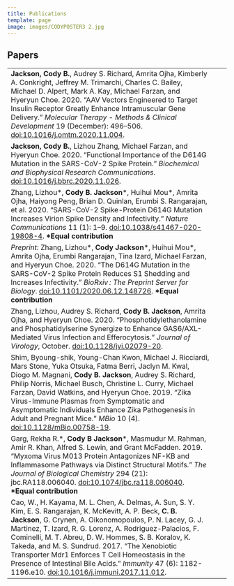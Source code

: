 ```yaml
---
title: Publications
template: page
image: images/CODYPOSTER3 2.jpg
---
```

## Papers
<table>
  <tbody>
    <tr>
      <td><strong>Jackson, Cody B.</strong>, Audrey S. Richard, Amrita Ojha, Kimberly A. Conkright, Jeffrey M. Trimarchi, Charles C. Bailey, Michael D. Alpert, Mark A. Kay, Michael Farzan, and Hyeryun Choe. 2020. “AAV Vectors Engineered to Target Insulin Receptor Greatly Enhance Intramuscular Gene Delivery.” <em>Molecular Therapy - Methods & Clinical Development</em> 19 (December): 496–506. <a href="https://doi.org/10.1016/j.omtm.2020.11.004">doi:10.1016/j.omtm.2020.11.004</a>.</td>
      <td><div class="altmetric-embed" data-badge-popover="right" data-badge-type="donut" data-doi="10.1016/j.omtm.2020.11.004"></div></td>
      <td><span class="__dimensions_badge_embed__" data-doi="10.1016/j.omtm.2020.11.004" data-style="small_circle"></span></td>
    </tr>
    <tr>
      <td><strong>Jackson, Cody B.</strong>, Lizhou Zhang, Michael Farzan, and Hyeryun Choe. 2020. “Functional Importance of the D614G Mutation in the SARS-CoV-2 Spike Protein.” <em>Biochemical and Biophysical Research Communications</em>. <a href="https://doi.org/10.1016/j.bbrc.2020.11.026">doi:10.1016/j.bbrc.2020.11.026</a>.</td>
      <td><div class="altmetric-embed" data-badge-popover="right" data-badge-type="donut" data-doi="10.1016/j.bbrc.2020.11.026"></div></td>
      <td><span class="__dimensions_badge_embed__" data-doi="10.1016/j.bbrc.2020.11.026" data-style="small_circle"></span></td>
    </tr>
    <tr>
      <td>Zhang, Lizhou*, <strong>Cody B. Jackson</strong>*, Huihui Mou*, Amrita Ojha, Haiyong Peng, Brian D. Quinlan, Erumbi S. Rangarajan, et al. 2020. “SARS-CoV-2 Spike-Protein D614G Mutation Increases Virion Spike Density and Infectivity.” <em>Nature Communications</em> 11 (1): 1–9. <a href="https://doi.org/10.1038/s41467-020-19808-4">doi:10.1038/s41467-020-19808-4</a>. <strong>*Equal contribution</strong></td>
      <td><div class="altmetric-embed" data-badge-popover="right" data-badge-type="donut" data-doi="10.1038/s41467-020-19808-4"></div></td>
      <td><span class="__dimensions_badge_embed__" data-doi="10.1038/s41467-020-19808-4" data-style="small_circle"></span></td>
    </tr>
    <tr>
      <td><em>Preprint:</em> Zhang, Lizhou*, <strong>Cody Jackson</strong>*, Huihui Mou*, Amrita Ojha, Erumbi Rangarajan, Tina Izard, Michael Farzan, and Hyeryun Choe. 2020. “The D614G Mutation in the SARS-CoV-2 Spike Protein Reduces S1 Shedding and Increases Infectivity.” <em>BioRxiv : The Preprint Server for Biology</em>. <a href="https://doi.org/10.1101/2020.06.12.148726">doi:10.1101/2020.06.12.148726</a>. <strong>*Equal contribution</strong></td>
      <td><div class="altmetric-embed" data-badge-popover="right" data-badge-type="donut" data-doi="10.1101/2020.06.12.148726"></div></td>
      <td><span class="__dimensions_badge_embed__" data-doi="10.1101/2020.06.12.148726" data-style="small_circle"></span></td>
    </tr>
    <tr>
      <td>Zhang, Lizhou, Audrey S. Richard, <strong>Cody B. Jackson</strong>, Amrita Ojha, and Hyeryun Choe. 2020. “Phosphotidylethanolamine and Phosphatidylserine Synergize to Enhance GAS6/AXL-Mediated Virus Infection and Efferocytosis.” <em>Journal of Virology</em>, October. <a href="https://doi.org/10.1128/jvi.02079-20">doi:10.1128/jvi.02079-20</a>.</td>
      <td><div class="altmetric-embed" data-badge-popover="right" data-badge-type="donut" data-doi="10.1128/jvi.02079-20"></div></td>
      <td><span class="__dimensions_badge_embed__" data-doi="10.1128/jvi.02079-20" data-style="small_circle"></span></td>
    </tr>
    <tr>
      <td>Shim, Byoung-shik, Young-Chan Kwon, Michael J. Ricciardi, Mars Stone, Yuka Otsuka, Fatma Berri, Jaclyn M. Kwal, Diogo M. Magnani, <strong>Cody B. Jackson</strong>, Audrey S. Richard, Philip Norris, Michael Busch, Christine L. Curry, Michael Farzan, David Watkins, and Hyeryun Choe. 2019. “Zika Virus-Immune Plasmas from Symptomatic and Asymptomatic Individuals Enhance Zika Pathogenesis in Adult and Pregnant Mice.” <em>MBio</em> 10 (4). <a href="https://doi.org/10.1128/mBio.00758-19">doi:10.1128/mBio.00758-19</a>.</td>
      <td><div class="altmetric-embed" data-badge-popover="right" data-badge-type="donut" data-doi="10.1128/mBio.00758-19"></div></td>
      <td><span class="__dimensions_badge_embed__" data-doi="10.1128/mBio.00758-19" data-style="small_circle"></span></td>
    </tr>
    <tr>
      <td>Garg, Rekha R.*, <strong>Cody B Jackson</strong>*, Masmudur M. Rahman, Amir R. Khan, Alfred S. Lewin, and Grant McFadden. 2019. “Myxoma Virus M013 Protein Antagonizes NF-ΚB and Inflammasome Pathways via Distinct Structural Motifs.” <em>The Journal of Biological Chemistry</em> 294 (21): jbc.RA118.006040. <a href="https://doi.org/10.1074/jbc.ra118.006040">doi:10.1074/jbc.ra118.006040</a>. <strong>*Equal contribution</strong></td>
      <td><div class="altmetric-embed" data-badge-popover="right" data-badge-type="donut" data-doi="10.1074/jbc.ra118.006040"></div></td>
      <td><span class="__dimensions_badge_embed__" data-doi="10.1074/jbc.ra118.006040" data-style="small_circle"></span></td>
    </tr>
    <tr>
      <td>Cao, W., H. Kayama, M. L. Chen, A. Delmas, A. Sun, S. Y. Kim, E. S. Rangarajan, K. McKevitt, A. P. Beck, <strong>C. B. Jackson</strong>, G. Crynen, A. Oikonomopoulos, P. N. Lacey, G. J. Martinez, T. Izard, R. G. Lorenz, A. Rodriguez-Palacios, F. Cominelli, M. T. Abreu, D. W. Hommes, S. B. Koralov, K. Takeda, and M. S. Sundrud. 2017. “The Xenobiotic Transporter Mdr1 Enforces T Cell Homeostasis in the Presence of Intestinal Bile Acids.” <em>Immunity</em> 47 (6): 1182-1196.e10. <a href="https://doi.org/10.1016/j.immuni.2017.11.012">doi:10.1016/j.immuni.2017.11.012</a>.</td>
      <td><div class="altmetric-embed" data-badge-popover="right" data-badge-type="donut" data-doi="10.1016/j.immuni.2017.11.012"></div></td>
      <td><span class="__dimensions_badge_embed__" data-doi="10.1016/j.immuni.2017.11.012" data-style="small_circle"></span></td>
    </tr>
  </tbody>
</table>

<script src="https://badge.dimensions.ai/badge.js" charset="utf-8"></script> <!--Dimensions badge-->
<script type='text/javascript' src='https://d1bxh8uas1mnw7.cloudfront.net/assets/embed.js'></script> <!--Altmetric badge-->